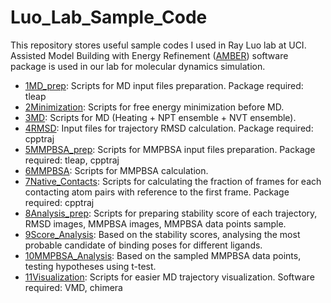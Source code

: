 # Luo_Lab_Sample_Code

This repository stores useful sample codes I used in Ray Luo lab at UCI. Assisted Model Building with Energy Refinement ([AMBER](http://ambermd.org/)) software package is used in our lab for molecular dynamics simulation.

 - [1MD_prep](https://github.com/ShijiZ/Luo_Lab_Sample_Code/tree/master/1MD_prep): Scripts for MD input files preparation. Package required: tleap
 - [2Minimization](https://github.com/ShijiZ/Luo_Lab_Sample_Code/tree/master/2Minimization): Scripts for free energy minimization before MD.
 - [3MD](https://github.com/ShijiZ/Luo_Lab_Sample_Code/tree/master/3MD): Scripts for MD (Heating + NPT ensemble + NVT ensemble).
 - [4RMSD](https://github.com/ShijiZ/Luo_Lab_Sample_Code/tree/master/4RMSD): Input files for trajectory RMSD calculation. Package required: cpptraj
 - [5MMPBSA_prep](https://github.com/ShijiZ/Luo_Lab_Sample_Code/tree/master/5MMPBSA_prep): Scripts for MMPBSA input files preparation. Package required: tleap, cpptraj
 - [6MMPBSA](https://github.com/ShijiZ/Luo_Lab_Sample_Code/tree/master/6MMPBSA): Scripts for MMPBSA calculation.
 - [7Native_Contacts](https://github.com/ShijiZ/Luo_Lab_Sample_Code/tree/master/7Native_Contacts): Scripts for calculating the fraction of frames for each contacting atom pairs with reference to the first frame. Package required: cpptraj
 - [8Analysis_prep](https://github.com/ShijiZ/Luo_Lab_Sample_Code/tree/master/8Analysis_prep): Scripts for preparing stability score of each trajectory, RMSD images, MMPBSA images, MMPBSA data points sample.
 - [9Score_Analysis](https://github.com/ShijiZ/Luo_Lab_Sample_Code/tree/master/9Score_Analysis): Based on the stability scores, analysing the most probable candidate of binding poses for different ligands.
 - [10MMPBSA_Analysis](https://github.com/ShijiZ/Luo_Lab_Sample_Code/tree/master/10MMPBSA_Analysis): Based on the sampled MMPBSA data points, testing hypotheses using t-test.
 - [11Visualization](https://github.com/ShijiZ/Luo_Lab_Sample_Code/tree/master/11Visualization): Scripts for easier MD trajectory visualization. Software required: VMD, chimera
 
